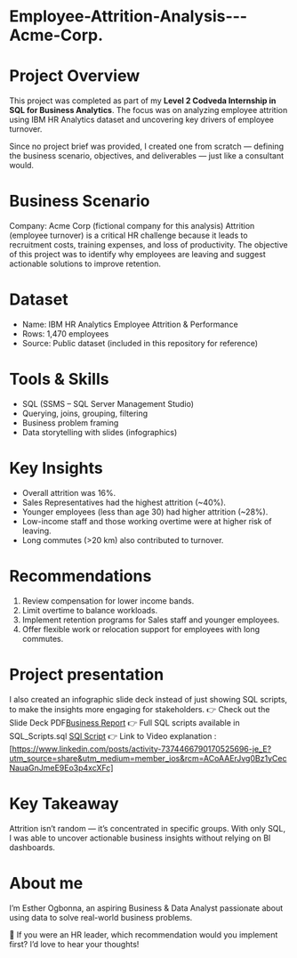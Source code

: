 # Employee-Attrition-Analysis---Acme-Corp.

# Project Overview
This project was completed as part of my **Level 2 Codveda Internship in SQL for Business Analytics**. The focus was on analyzing employee attrition using IBM HR Analytics dataset and uncovering key drivers of employee turnover.

Since no project brief was provided, I created one from scratch — defining the business scenario, objectives, and deliverables — just like a consultant would.

# Business Scenario
Company: Acme Corp (fictional company for this analysis)
Attrition (employee turnover) is a critical HR challenge because it leads to recruitment costs, training expenses, and loss of productivity.
The objective of this project was to identify why employees are leaving and suggest actionable solutions to improve retention.

# Dataset
- Name: IBM HR Analytics Employee Attrition & Performance
- Rows: 1,470 employees
- Source: Public dataset (included in this repository for reference)

# Tools & Skills
- SQL (SSMS – SQL Server Management Studio)
- Querying, joins, grouping, filtering
- Business problem framing
- Data storytelling with slides (infographics)

# Key Insights
- Overall attrition was 16%.
- Sales Representatives had the highest attrition (~40%).
- Younger employees (less than age 30) had higher attrition (~28%).
- Low-income staff and those working overtime were at higher risk of leaving.
- Long commutes (>20 km) also contributed to turnover.

# Recommendations
1. Review compensation for lower income bands.
2. Limit overtime to balance workloads.
3. Implement retention programs for Sales staff and younger employees.
4. Offer flexible work or relocation support for employees with long commutes.

# Project presentation
I also created an infographic slide deck instead of just showing SQL scripts, to make the insights more engaging for stakeholders.
👉 Check out the Slide Deck PDF[Business Report](Employee_Attrition_Business_Report.pdf)
👉 Full SQL scripts available in SQL_Scripts.sql [SQl Script](HR_Analytics.sql)
👉 Link to Video explanation : [https://www.linkedin.com/posts/activity-7374466790170525696-je_E?utm_source=share&utm_medium=member_ios&rcm=ACoAAErJvg0Bz1yCecNauaGnJmeE9Eo3p4xcXFc]

# Key Takeaway
Attrition isn’t random — it’s concentrated in specific groups. With only SQL, I was able to uncover actionable business insights without relying on BI dashboards.

# About me
I’m Esther Ogbonna, an aspiring Business & Data Analyst passionate about using data to solve real-world business problems.

💭 If you were an HR leader, which recommendation would you implement first? I’d love to hear your thoughts!
